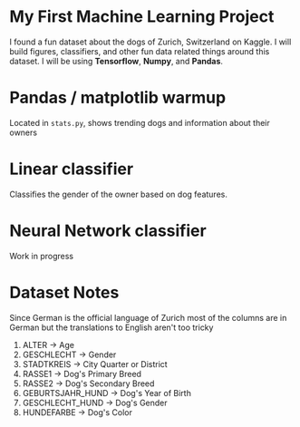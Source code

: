# My First Machine Learning Project
I found a fun dataset about the dogs of Zurich, Switzerland on Kaggle.
I will build figures, classifiers, and other fun data related things around this dataset.
I will be using __Tensorflow__, __Numpy__, and __Pandas__.
# Pandas / matplotlib warmup
Located in `stats.py`, shows trending dogs and information about their owners

# Linear classifier
Classifies the gender of the owner based on dog features.

# Neural Network classifier
Work in progress

# Dataset Notes
Since German is the official language of Zurich most of the columns are in German but the translations to English aren't too tricky

1. ALTER -> Age
2. GESCHLECHT -> Gender
3. STADTKREIS -> City Quarter or District
4. RASSE1 -> Dog's Primary Breed
5. RASSE2 -> Dog's Secondary Breed
6. GEBURTSJAHR_HUND -> Dog's Year of Birth
7. GESCHLECHT_HUND -> Dog's Gender
8. HUNDEFARBE -> Dog's Color
